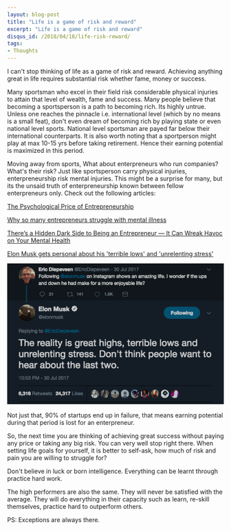 ```yaml
---
layout: blog-post
title: "Life is a game of risk and reward"
excerpt: "Life is a game of risk and reward"
disqus_id: /2018/04/18/life-risk-reward/
tags:
- Thoughts
---
```


I can't stop thinking of life as a game of risk and reward. Achieving anything great in life requires substantial risk whether fame, money or success.

Many sportsman who excel in their field risk considerable physical injuries to attain that level of wealth, fame and success. Many people believe that becoming a sportsperson is a path to becoming rich. Its highly untrue. Unless one reaches the pinnacle i.e. international level (which by no means is a small feat), don't even dream of becoming rich by playing state or even national level sports. National level sportsman are payed far below their international counterparts. It is also worth noting that a sportperson might play at max 10-15 yrs before taking retirement. Hence their earning potential is maximized in this period.

Moving away from sports, What about enterpreneurs who run companies? What's their risk? Just like sportsperson carry physical injuries, enterpreneurship risk mental injuries. This might be a surprise for many, but its the unsaid truth of enterpreneurship known between fellow enterpreneurs only. Check out the following articles:

[The Psychological Price of Entrepreneurship](https://www.inc.com/magazine/201309/jessica-bruder/psychological-price-of-entrepreneurship.html)

[Why so many entrepreneurs struggle with mental illness](https://www.theglobeandmail.com/report-on-business/small-business/startups/why-so-many-entrepreneurs-struggle-with-mental-illness/article30042089/)

[There’s a Hidden Dark Side to Being an Entrepreneur — It Can Wreak Havoc on Your Mental Health](https://www.huffingtonpost.com/amy-morin/entrepreneur-mental-health_b_6946718.html)

[Elon Musk gets personal about his 'terrible lows' and 'unrelenting stress'](https://www.marketwatch.com/story/elon-musk-admits-to-unrelenting-stress-says-he-may-be-bipolar-2017-07-31)

<img src="/images/elon_quote.png" />   
<p/>

  
Not just that, 90% of startups end up in failure, that means earning potential during that period is lost for an enterpreneur.

So, the next time you are thinking of achieving great success without paying any price or taking any big risk. You can very well stop right there. 
When setting life goals for yourself, it is better to self-ask, how much of risk and pain you are willing to struggle for?

Don't believe in luck or born intelligence. Everything can be learnt through practice hard work. 

The high performers are also the same. They will never be satisfied with the average. They will do everything in their capacity such as learn, re-skill themselves, practice hard to outperform others.

PS: Exceptions are always there.